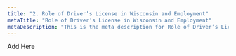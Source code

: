 ```yaml
---
title: "2. Role of Driver’s License in Wisconsin and Employment"
metaTitle: "Role of Driver’s License in Wisconsin and Employment"
metaDescription: "This is the meta description for Role of Driver’s License in Wisconsin and Employment"
---
```


Add Here